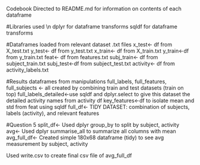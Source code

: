 Codebook
Directed to README.md for information on contents of each dataframe

#Libraries used \n
dplyr for dataframe transforms
sqldf for dataframe transforms

#Dataframes loaded from relevant dataset .txt files
x_test<- df from X_test.txt
y_test<- df from y_test.txt
x_train<- df from X_train.txt
y_train<-df from y_train.txt
feat<- df from features.txt
subj_train<- df from subject_train.txt
subj_test<-df from subject_test.txt
activity<- df from activity_labels.txt

#Results dataframes from manipulations
full_labels, full_features, full_subjects <- all created by combining train and test datasets (train on top)
full_labels_detailed<-use sqldf and dplyr.select to give this dataset the detailed activity names from activity df
key_features<-df to isolate mean and std from feat using sqldf
full_df<- TIDY DATASET: combination of subjects, labels (activity), and relevant features

#Question 5
split_df<- Used dplyr group_by to split by subject, activity
avg<- Used dplyr summarise_all to summarize all columns with mean
avg_full_df<- Created simple 180x68 dataframe (tidy) to see avg measurement by subject, activity

Used write.csv to create final csv file of avg_full_df


